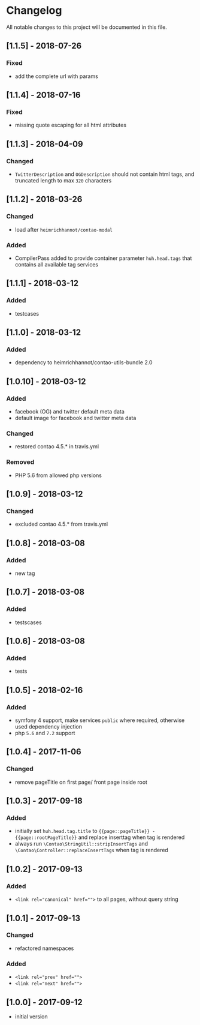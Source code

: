 # Changelog
All notable changes to this project will be documented in this file.

## [1.1.5] - 2018-07-26

### Fixed
- add the complete url with params

## [1.1.4] - 2018-07-16

### Fixed
- missing quote escaping for all html attributes

## [1.1.3] - 2018-04-09

### Changed
- `TwitterDescription` and `OGDescription` should not contain html tags, and truncated length to max `320` characters 

## [1.1.2] - 2018-03-26

### Changed
- load after `heimrichhannot/contao-modal`

### Added
- CompilerPass added to provide container parameter `huh.head.tags` that contains all available tag services 

## [1.1.1] - 2018-03-12

### Added
- testcases

## [1.1.0] - 2018-03-12

### Added
- dependency to heimrichhannot/contao-utils-bundle 2.0

## [1.0.10] - 2018-03-12

### Added
- facebook (OG) and twitter default meta data
- default image for facebook and twitter meta data

### Changed
- restored contao 4.5.* in travis.yml

### Removed
- PHP 5.6 from allowed php versions

## [1.0.9] - 2018-03-12

### Changed
- excluded contao 4.5.* from travis.yml

## [1.0.8] - 2018-03-08

### Added
- new tag

## [1.0.7] - 2018-03-08

### Added
- testscases

## [1.0.6] - 2018-03-08

### Added
- tests

## [1.0.5] - 2018-02-16

### Added
- symfony 4 support, make services `public` where required, otherwise used dependency injection
- php `5.6` and `7.2` support

## [1.0.4] - 2017-11-06

### Changed

- remove pageTitle on first page/ front page inside root

## [1.0.3] - 2017-09-18

### Added
- initially set `huh.head.tag.title` to `{{page::pageTitle}} - {{page::rootPageTitle}}` and replace inserttag when tag is rendered
- always run `\Contao\StringUtil::stripInsertTags` and `\Contao\Controller::replaceInsertTags` when tag is rendered

## [1.0.2] - 2017-09-13

### Added
- `<link rel="canonical" href="">` to all pages, without query string

## [1.0.1] - 2017-09-13

### Changed
- refactored namespaces

### Added
- `<link rel="prev" href="">`
- `<link rel="next" href="">`

## [1.0.0] - 2017-09-12

- initial version
